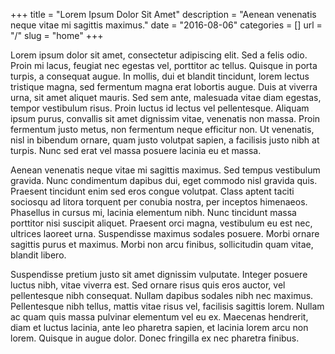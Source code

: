 +++
title = "Lorem Ipsum Dolor Sit Amet"
description = "Aenean venenatis neque vitae mi sagittis maximus."
date = "2016-08-06"
categories = []
url = "/"
slug = "home"
+++

Lorem ipsum dolor sit amet, consectetur adipiscing elit. Sed a felis odio. Proin mi lacus, feugiat nec egestas vel, porttitor ac tellus. Quisque in porta turpis, a consequat augue. In mollis, dui et blandit tincidunt, lorem lectus tristique magna, sed fermentum magna erat lobortis augue. Duis at viverra urna, sit amet aliquet mauris. Sed sem ante, malesuada vitae diam egestas, tempor vestibulum risus. Proin luctus id lectus vel pellentesque. Aliquam ipsum purus, convallis sit amet dignissim vitae, venenatis non massa. Proin fermentum justo metus, non fermentum neque efficitur non. Ut venenatis, nisl in bibendum ornare, quam justo volutpat sapien, a facilisis justo nibh at turpis. Nunc sed erat vel massa posuere lacinia eu et massa.

Aenean venenatis neque vitae mi sagittis maximus. Sed tempus vestibulum gravida. Nunc condimentum dapibus dui, eget commodo nisl gravida quis. Praesent tincidunt enim sed eros congue volutpat. Class aptent taciti sociosqu ad litora torquent per conubia nostra, per inceptos himenaeos. Phasellus in cursus mi, lacinia elementum nibh. Nunc tincidunt massa porttitor nisi suscipit aliquet. Praesent orci magna, vestibulum eu est nec, ultrices laoreet urna. Suspendisse maximus sodales posuere. Morbi ornare sagittis purus et maximus. Morbi non arcu finibus, sollicitudin quam vitae, blandit libero.

Suspendisse pretium justo sit amet dignissim vulputate. Integer posuere luctus nibh, vitae viverra est. Sed ornare risus quis eros auctor, vel pellentesque nibh consequat. Nullam dapibus sodales nibh nec maximus. Pellentesque nibh tellus, mattis vitae risus vel, facilisis sagittis lorem. Nullam ac quam quis massa pulvinar elementum vel eu ex. Maecenas hendrerit, diam et luctus lacinia, ante leo pharetra sapien, et lacinia lorem arcu non lorem. Quisque in augue dolor. Donec fringilla ex nec pharetra finibus.
